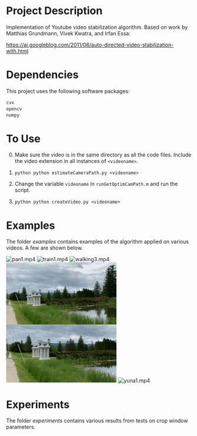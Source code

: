 # Project Description
Implementation of Youtube video stabilization algorithm.
Based on work by Matthias Grundmann, Vivek Kwatra, and Irfan Essa:

https://ai.googleblog.com/2011/06/auto-directed-video-stabilization-with.html

# Dependencies
This project uses the following software packages:
```python 
cvx
opencv
numpy
```

# To Use
0. Make sure the video is in the same directory as all the code files. Include the video extension in all instances of `<videoname>`.

1. `python python estimateCameraPath.py <videoname>`

2. Change the variable `videoname` in `runGetOptimCamPath.m` and run the script.

3. `python python createVideo.py <videoname>`

# Examples
The folder *examples* contains examples of the algorithm applied on various videos. A few are shown below.

![pan1.mp4](https://github.com/sxzhang25/COS-429-Final-Project/blob/master/pan.gif?raw=true)
![train1.mp4](https://github.com/sxzhang25/COS-429-Final-Project/blob/master/train.gif?raw=true)
![walking3.mp4](https://github.com/sxzhang25/COS-429-Final-Project/blob/master/walking.gif?raw=true)
![williams2.mp4](https://github.com/sxzhang25/COS-429-Final-Project/blob/master/williams.gif?raw=true)
![yuna1.mp4](https://github.com/sxzhang25/COS-429-Final-Project/blob/master/yuna.gif?raw=true)

# Experiments
The folder *experiments* contains various results from tests on crop window parameters.
